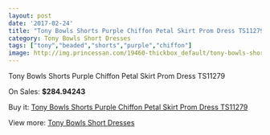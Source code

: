 ```yaml
---
layout: post
date: '2017-02-24'
title: "Tony Bowls Shorts Purple Chiffon Petal Skirt Prom Dress TS11279"
category: Tony Bowls Short Dresses
tags: ["tony","beaded","shorts","purple","chiffon"]
image: http://img.princessan.com/19460-thickbox_default/tony-bowls-shorts-purple-chiffon-petal-skirt-prom-dress-ts11279.jpg
---
```

Tony Bowls Shorts Purple Chiffon Petal Skirt Prom Dress TS11279

On Sales: **$284.94243**
<a href="https://www.princessan.com/en/tony-bowls-short-dresses/8737-tony-bowls-shorts-purple-chiffon-petal-skirt-prom-dress-ts11279.html"><amp-img layout="responsive" width="600" height="600" src="//img.princessan.com/19460-thickbox_default/tony-bowls-shorts-purple-chiffon-petal-skirt-prom-dress-ts11279.jpg" alt="Tony Bowls Shorts Purple Chiffon Petal Skirt Prom Dress TS11279 0" /></a>
<a href="https://www.princessan.com/en/tony-bowls-short-dresses/8737-tony-bowls-shorts-purple-chiffon-petal-skirt-prom-dress-ts11279.html"><amp-img layout="responsive" width="600" height="600" src="//img.princessan.com/19462-thickbox_default/tony-bowls-shorts-purple-chiffon-petal-skirt-prom-dress-ts11279.jpg" alt="Tony Bowls Shorts Purple Chiffon Petal Skirt Prom Dress TS11279 1" /></a>
<a href="https://www.princessan.com/en/tony-bowls-short-dresses/8737-tony-bowls-shorts-purple-chiffon-petal-skirt-prom-dress-ts11279.html"><amp-img layout="responsive" width="600" height="600" src="//img.princessan.com/19461-thickbox_default/tony-bowls-shorts-purple-chiffon-petal-skirt-prom-dress-ts11279.jpg" alt="Tony Bowls Shorts Purple Chiffon Petal Skirt Prom Dress TS11279 2" /></a>

Buy it: [Tony Bowls Shorts Purple Chiffon Petal Skirt Prom Dress TS11279](https://www.princessan.com/en/tony-bowls-short-dresses/8737-tony-bowls-shorts-purple-chiffon-petal-skirt-prom-dress-ts11279.html "Tony Bowls Shorts Purple Chiffon Petal Skirt Prom Dress TS11279")

View more: [Tony Bowls Short Dresses](https://www.princessan.com/en/70-tony-bowls-short-dresses "Tony Bowls Short Dresses")